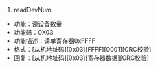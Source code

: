 1. readDevNum
- 功能：读设备数量
- 功能码：0X03
- 功能描述：读单寄存器0xFFFF
- 格式：[从机地址码][0x03][FFFF][0001][CRC校验]
- 回复：[从机地址码][0x03][寄存器数据][CRC校验]